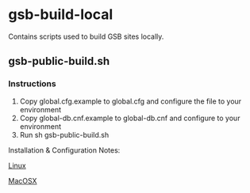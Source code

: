 gsb-build-local
===============

Contains scripts used to build GSB sites locally.  

## gsb-public-build.sh

### Instructions

1. Copy global.cfg.example to global.cfg and configure the file to your environment
3. Copy global-db.cnf.example to global-db.cnf and configure to your environment
4. Run sh gsb-public-build.sh

Installation & Configuration Notes: 

[Linux](doc/README-linux.md) 

[MacOSX](doc/README-macosx.md)

